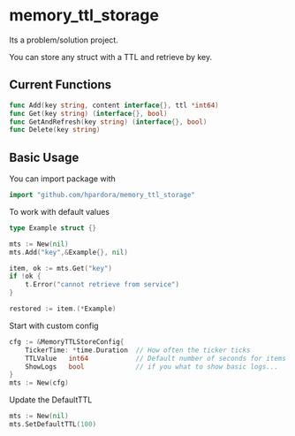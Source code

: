 # memory_ttl_storage
Its a problem/solution project.

You can store any struct with a TTL and retrieve by key.

## Current Functions
```go
func Add(key string, content interface{}, ttl *int64)
func Get(key string) (interface{}, bool)
func GetAndRefresh(key string) (interface{}, bool)
func Delete(key string) 
```

## Basic Usage

You can import package with
```go
import "github.com/hpardora/memory_ttl_storage"
```

To work with default values
```go
type Example struct {}

mts := New(nil)
mts.Add("key",&Example{}, nil)

item, ok := mts.Get("key")
if !ok {
    t.Error("cannot retrieve from service")
}

restored := item.(*Example)
```

Start with custom config
```go
cfg := &MemoryTTLStoreConfig{
	TickerTime: *time.Duration  // How often the ticker ticks
	TTLValue   int64            // Default number of seconds for items TTL 
	ShowLogs   bool             // if you what to show basic logs...
}
mts := New(cfg)
```

Update the DefaultTTL
```go
mts := New(nil)
mts.SetDefaultTTL(100)
```

